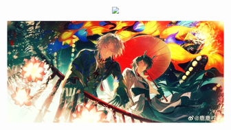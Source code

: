 
<p align=center> <img src=https://komarev.com/ghpvc/?username=vague2ly&color=FFD152&style=flat-square&label=ৎ𝄢>

![image alt](https://github.com/vague2ly/vague2ly/blob/5a410d51c1e401d581a402cdfedc5cb65aafe7c8/IMG_0783.jpeg)


⠀⠀⠀⠀⠀⠀⠀⠀⠀



